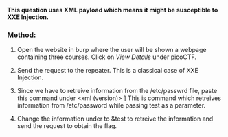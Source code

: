 **This question uses XML payload which means it might be susceptible to XXE Injection.** 

### Method:
1) Open the website in burp where the user will be shown a webpage containing three courses. Click on *View Details* under picoCTF.
2) Send the request to the repeater. This is a classical case of XXE Injection.
3) Since we have to retreive information from the /etc/passwrd file, paste this command under <xml (version)>
           <!DOCTYPE root [<!ENTITY test SYSTEM 'file:///etc/passwd'>]
   This is command which retreives information from /etc/password while passing test as a parameter.

4) Change the information under <id> to &test to retreive the information and send the request to obtain the flag.

